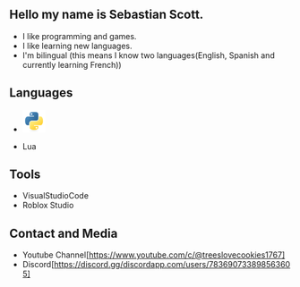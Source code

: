 ## Hello my name is Sebastian Scott.
- I like programming and games.
- I like learning new languages.
- I'm bilingual (this means I know two languages(English, Spanish and currently learning French))
## Languages
- <p align="left"> <a href="https://www.python.org" target="_blank" rel="noreferrer"> <img src="https://raw.githubusercontent.com/devicons/devicon/master/icons/python/python-original.svg" alt="python" width="40" height="40"/> </a> </p>
- Lua
## Tools
- VisualStudioCode
- Roblox Studio
## Contact and Media
- Youtube Channel[https://www.youtube.com/c/@treeslovecookies1767]
- Discord[https://discord.gg/discordapp.com/users/783690733898563605]
